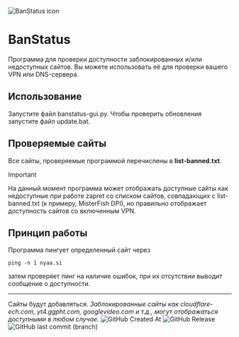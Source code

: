 ![BanStatus icon](https://raw.githubusercontent.com/whyplural/banstatus/gui-beta/res/icon.ico)
# BanStatus
Программа для проверки доступности заблокированных и/или недоступных сайтов. Вы можете использовать её для проверки вашего VPN или DNS-сервера.
## Использование
Запустите файл banstatus-gui.py. Чтобы проверить обновления запустите файл update.bat.
## Проверяемые сайты
Все сайты, проверяемые программой перечислены в **list-banned.txt**.
> [!IMPORTANT]  
> На данный момент программа может отображать доступные сайты как недоступные при работе zapret cо списком сайтов, совпадающих с list-banned.txt (к примеру, MisterFish DPI), но правильно отображает доступность сайтов со включенным VPN.
## Принцип работы
Программа пингует определенный сайт через
```batch
ping -n 1 nyaa.si
```
затем проверяет пинг на наличие ошибок, при их отсутствии выводит сообщение о доступности.
____
Сайты будут добавляться.
*Заблокированные сайты как cloudflare-ech.com, yt4.ggpht.com, googlevideo.com и т.д., могут отображаться доступными в любом случае.*
![GitHub Created At](https://img.shields.io/github/created-at/whyplural/banstatus) ![GitHub Release](https://img.shields.io/github/v/release/whyplural/banstatus) 
![GitHub last commit (branch)](https://img.shields.io/github/last-commit/whyplural/banstatus/main?label=last%20main%20commit)

